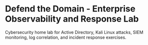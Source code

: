 # Defend the Domain - Enterprise Observability and Response Lab
Cybersecurity home lab for Active Directory, Kali Linux attacks, SIEM monitoring, log correlation, and incident response exercises.
